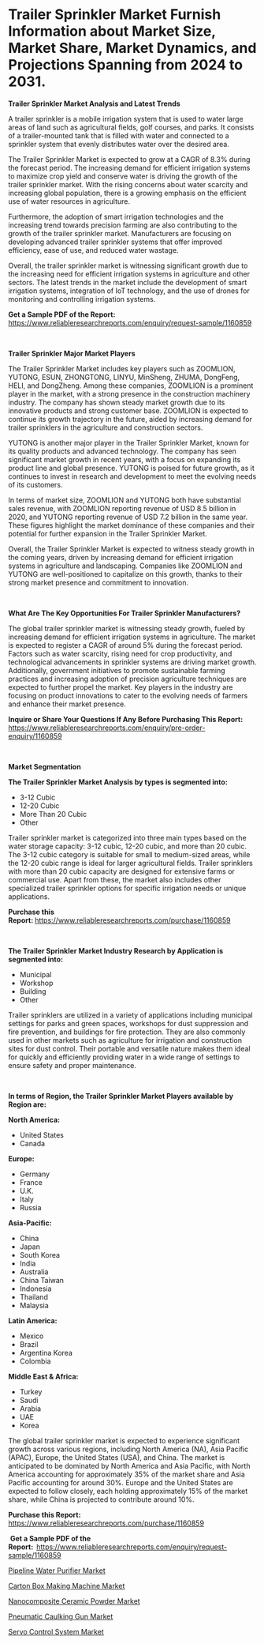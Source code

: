 <p><h1>Trailer Sprinkler Market Furnish Information about Market Size, Market Share, Market Dynamics, and Projections Spanning from 2024 to 2031.</h1></p><p><strong>Trailer Sprinkler Market Analysis and Latest Trends</strong></p>
<p><p>A trailer sprinkler is a mobile irrigation system that is used to water large areas of land such as agricultural fields, golf courses, and parks. It consists of a trailer-mounted tank that is filled with water and connected to a sprinkler system that evenly distributes water over the desired area.</p><p>The Trailer Sprinkler Market is expected to grow at a CAGR of 8.3% during the forecast period. The increasing demand for efficient irrigation systems to maximize crop yield and conserve water is driving the growth of the trailer sprinkler market. With the rising concerns about water scarcity and increasing global population, there is a growing emphasis on the efficient use of water resources in agriculture.</p><p>Furthermore, the adoption of smart irrigation technologies and the increasing trend towards precision farming are also contributing to the growth of the trailer sprinkler market. Manufacturers are focusing on developing advanced trailer sprinkler systems that offer improved efficiency, ease of use, and reduced water wastage.</p><p>Overall, the trailer sprinkler market is witnessing significant growth due to the increasing need for efficient irrigation systems in agriculture and other sectors. The latest trends in the market include the development of smart irrigation systems, integration of IoT technology, and the use of drones for monitoring and controlling irrigation systems.</p></p>
<p><strong>Get a Sample PDF of the Report:&nbsp;</strong> <a href="https://www.reliableresearchreports.com/enquiry/request-sample/1160859">https://www.reliableresearchreports.com/enquiry/request-sample/1160859</a></p>
<p>&nbsp;</p>
<p><strong>Trailer Sprinkler Major Market Players</strong></p>
<p><p>The Trailer Sprinkler Market includes key players such as ZOOMLION, YUTONG, ESUN, ZHONGTONG, LINYU, MinSheng, ZHUMA, DongFeng, HELI, and DongZheng. Among these companies, ZOOMLION is a prominent player in the market, with a strong presence in the construction machinery industry. The company has shown steady market growth due to its innovative products and strong customer base. ZOOMLION is expected to continue its growth trajectory in the future, aided by increasing demand for trailer sprinklers in the agriculture and construction sectors.</p><p>YUTONG is another major player in the Trailer Sprinkler Market, known for its quality products and advanced technology. The company has seen significant market growth in recent years, with a focus on expanding its product line and global presence. YUTONG is poised for future growth, as it continues to invest in research and development to meet the evolving needs of its customers.</p><p>In terms of market size, ZOOMLION and YUTONG both have substantial sales revenue, with ZOOMLION reporting revenue of USD 8.5 billion in 2020, and YUTONG reporting revenue of USD 7.2 billion in the same year. These figures highlight the market dominance of these companies and their potential for further expansion in the Trailer Sprinkler Market.</p><p>Overall, the Trailer Sprinkler Market is expected to witness steady growth in the coming years, driven by increasing demand for efficient irrigation systems in agriculture and landscaping. Companies like ZOOMLION and YUTONG are well-positioned to capitalize on this growth, thanks to their strong market presence and commitment to innovation.</p></p>
<p>&nbsp;</p>
<p><strong>What Are The Key Opportunities For Trailer Sprinkler Manufacturers?</strong></p>
<p><p>The global trailer sprinkler market is witnessing steady growth, fueled by increasing demand for efficient irrigation systems in agriculture. The market is expected to register a CAGR of around 5% during the forecast period. Factors such as water scarcity, rising need for crop productivity, and technological advancements in sprinkler systems are driving market growth. Additionally, government initiatives to promote sustainable farming practices and increasing adoption of precision agriculture techniques are expected to further propel the market. Key players in the industry are focusing on product innovations to cater to the evolving needs of farmers and enhance their market presence.</p></p>
<p><strong>Inquire or Share Your Questions If Any Before Purchasing This Report:</strong> <a href="https://www.reliableresearchreports.com/enquiry/pre-order-enquiry/1160859">https://www.reliableresearchreports.com/enquiry/pre-order-enquiry/1160859</a></p>
<p>&nbsp;</p>
<p><strong>Market Segmentation</strong></p>
<p><strong>The Trailer Sprinkler Market Analysis by types is segmented into:</strong></p>
<p><ul><li>3-12 Cubic</li><li>12-20 Cubic</li><li>More Than 20 Cubic</li><li>Other</li></ul></p>
<p><p>Trailer sprinkler market is categorized into three main types based on the water storage capacity: 3-12 cubic, 12-20 cubic, and more than 20 cubic. The 3-12 cubic category is suitable for small to medium-sized areas, while the 12-20 cubic range is ideal for larger agricultural fields. Trailer sprinklers with more than 20 cubic capacity are designed for extensive farms or commercial use. Apart from these, the market also includes other specialized trailer sprinkler options for specific irrigation needs or unique applications.</p></p>
<p><strong>Purchase this Report:&nbsp;</strong><a href="https://www.reliableresearchreports.com/purchase/1160859">https://www.reliableresearchreports.com/purchase/1160859</a></p>
<p>&nbsp;</p>
<p><strong>The Trailer Sprinkler Market Industry Research by Application is segmented into:</strong></p>
<p><ul><li>Municipal</li><li>Workshop</li><li>Building</li><li>Other</li></ul></p>
<p><p>Trailer sprinklers are utilized in a variety of applications including municipal settings for parks and green spaces, workshops for dust suppression and fire prevention, and buildings for fire protection. They are also commonly used in other markets such as agriculture for irrigation and construction sites for dust control. Their portable and versatile nature makes them ideal for quickly and efficiently providing water in a wide range of settings to ensure safety and proper maintenance.</p></p>
<p>&nbsp;</p>
<p><strong>In terms of Region, the Trailer Sprinkler Market Players available by Region are:</strong></p>
<p>
    <p> <strong> North America: </strong>
        <ul>
            <li>United States</li>
            <li>Canada</li>
        </ul>
        </p> 
    <p> <strong> Europe: </strong>
        <ul>
            <li>Germany</li>
            <li>France</li>
            <li>U.K.</li>
            <li>Italy</li>
            <li>Russia</li>
        </ul>
        </p> 
    <p> <strong> Asia-Pacific: </strong>
        <ul>
            <li>China</li>
            <li>Japan</li>
            <li>South Korea</li>
            <li>India</li>
            <li>Australia</li>
            <li>China Taiwan</li>
            <li>Indonesia</li>
            <li>Thailand</li>
            <li>Malaysia</li>
        </ul>
        </p> 
    <p> <strong> Latin America: </strong>
        <ul>
            <li>Mexico</li>
            <li>Brazil</li>
            <li>Argentina Korea</li>
            <li>Colombia</li>
        </ul>
        </p> 
    <p> <strong> Middle East & Africa: </strong>
        <ul>
            <li>Turkey</li>
            <li>Saudi</li>
            <li>Arabia</li>
            <li>UAE</li>
            <li>Korea</li>
        </ul>
    </p>
    </p>
<p><p>The global trailer sprinkler market is expected to experience significant growth across various regions, including North America (NA), Asia Pacific (APAC), Europe, the United States (USA), and China. The market is anticipated to be dominated by North America and Asia Pacific, with North America accounting for approximately 35% of the market share and Asia Pacific accounting for around 30%. Europe and the United States are expected to follow closely, each holding approximately 15% of the market share, while China is projected to contribute around 10%.</p></p>
<p><strong>Purchase this Report: </strong><a href="https://www.reliableresearchreports.com/purchase/1160859">https://www.reliableresearchreports.com/purchase/1160859</a></p>
<p>&nbsp;<strong>Get a Sample PDF of the Report:&nbsp;&nbsp;</strong><a href="https://www.reliableresearchreports.com/enquiry/request-sample/1160859">https://www.reliableresearchreports.com/enquiry/request-sample/1160859</a></p>
<p><strong></strong></p>
<p><p><a href="https://github.com/mancsybtousav/Market-Research-Report-List-1/blob/main/pipeline-water-purifier-market.md">Pipeline Water Purifier Market</a></p><p><a href="https://medium.com/@saraprifti1917/carton-box-making-machine-market-size-cagr-trends-2024-2030-365f49bfbafe">Carton Box Making Machine Market</a></p><p><a href="https://github.com/josesg55/Market-Research-Report-List-1/blob/main/nanocomposite-ceramic-powder-market.md">Nanocomposite Ceramic Powder Market</a></p><p><a href="https://medium.com/@saraprifti1917/pneumatic-caulking-gun-market-trends-and-market-analysis-forecasted-for-period-2024-2031-b9401be59a38">Pneumatic Caulking Gun Market</a></p><p><a href="https://medium.com/@kathydavis04/servo-control-system-market-research-report-its-history-and-forecast-2024-to-2031-62f84e34c03b">Servo Control System Market</a></p></p>